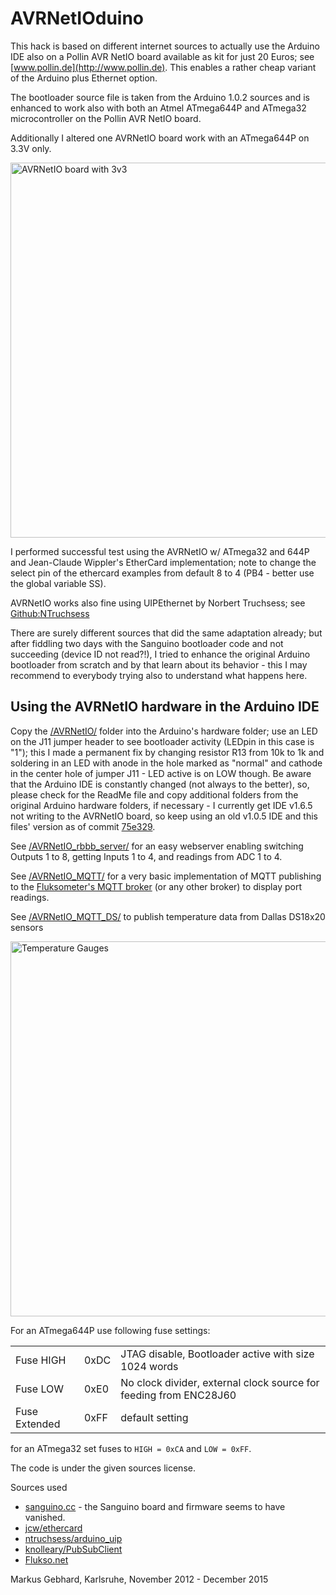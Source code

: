# AVRNetIOduino
This hack is based on different internet sources to actually use the Arduino IDE also on a Pollin AVR NetIO board available as kit for just 20 Euros; see [www.pollin.de](http://www.pollin.de). This enables a rather cheap variant of the Arduino plus Ethernet option.

The bootloader source file is taken from the Arduino 1.0.2 sources and is enhanced to work also with both an Atmel ATmega644P and ATmega32 microcontroller on the Pollin AVR NetIO board.

Additionally I altered one AVRNetIO board work with an ATmega644P on 3.3V only.

<img src="AVRNetIO_3v3.jpg" alt="AVRNetIO board with 3v3" width=600px>

I performed successful test using the AVRNetIO w/ ATmega32 and 644P and Jean-Claude Wippler's EtherCard implementation; note to change the select pin of the ethercard examples from default 8 to 4 (PB4 - better use the global variable SS).

AVRNetIO works also fine using UIPEthernet by Norbert Truchsess; see
[Github:NTruchsess](https://github.com/ntruchsess/arduino_uip)

There are surely different sources that did the same adaptation already; but after fiddling two days with the Sanguino bootloader code and not succeeding (device ID not read?!), I tried to enhance the original Arduino bootloader from scratch and by that learn about its behavior - this I may recommend to everybody trying also to understand what happens here.

## Using the AVRNetIO hardware in the Arduino IDE

Copy the [/AVRNetIO/](AVRNetIO/) folder into the Arduino's hardware folder; use an LED on the J11 jumper header to see bootloader activity (LEDpin in this case is  "1"); this I made a permanent fix by changing resistor R13 from 10k to 1k and soldering in an LED with anode in the hole marked as "normal" and cathode in the center hole of jumper J11 - LED active is on LOW though. Be aware that the Arduino IDE is constantly changed (not always to the better), so, please check for the ReadMe file and copy additional folders from the original Arduino hardware folders, if necessary - I currently get IDE v1.6.5 not writing to the AVRNetIO board, so keep using an old v1.0.5 IDE and this files' version as of commit [75e329](75e32968b6504dd975674b5d2d65d24a27c60544).

See [/AVRNetIO_rbbb_server/](AVRNetIO_rbbb_server/) for an easy webserver enabling switching Outputs 1 to 8, getting Inputs 1 to 4, and readings from ADC 1 to 4.

See [/AVRNetIO_MQTT/](AVRNetIO_MQTT/) for a very basic implementation of MQTT publishing to the [Fluksometer's MQTT broker](http://www.flukso.net) (or any other broker) to display port readings.

See [/AVRNetIO_MQTT_DS/](AVRNetIO_MQTT_DS/) to publish temperature data from Dallas DS18x20 sensors

<img src="AVRNetIO_MQTT_DS/temperature_gauge.png" alt="Temperature Gauges" width=600px>

For an ATmega644P use following fuse settings:

<table>
<tr><td>Fuse HIGH</td><td>0xDC</td><td>JTAG disable, Bootloader active with size 1024 words</td></tr>
<tr><td>Fuse LOW</td><td>0xE0</td><td>No clock divider, external clock source for feeding from ENC28J60</td></tr>
<tr><td>Fuse Extended</td><td>0xFF</td><td>default setting</td></tr>
</table>

for an ATmega32 set fuses to `HIGH = 0xCA` and `LOW = 0xFF`.

The code is under the given sources license.

Sources used

* [sanguino.cc](http://sanguino.cc/) - the Sanguino board and firmware seems to have vanished.
* [jcw/ethercard](https://github.com/jcw/ethercard)
* [ntruchsess/arduino_uip](https://github.com/ntruchsess/arduino_uip)
* [knolleary/PubSubClient](https://github.com/knolleary/pubsubclient)
* [Flukso.net](http://flukso.net)

Markus Gebhard, Karlsruhe, November 2012 - December 2015
